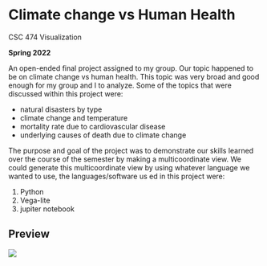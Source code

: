 # Climate change vs Human Health

CSC 474 Visualization

**Spring 2022**

An open-ended final project assigned to my group. Our topic happened to be on climate change vs human health. This topic was very broad and good enough for my group and I to analyze. Some of the topics that were discussed within this project were: 
- natural disasters by type
- climate change and temperature
- mortality rate due to cardiovascular disease
- underlying causes of death due to climate change

The purpose and goal of the project was to demonstrate our skills learned over the course of the semester by making a multicoordinate view. We could generate this multicoordinate view by using whatever language we wanted to use, the languages/software us
ed in this project were: 

1. Python
2. Vega-lite
3. jupiter notebook 






## Preview
![](https://i.imgur.com/oYUv8s1.jpg)
